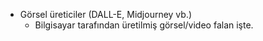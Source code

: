 - Görsel üreticiler (DALL-E, Midjourney vb.)
	- Bilgisayar tarafından üretilmiş görsel/video falan işte.